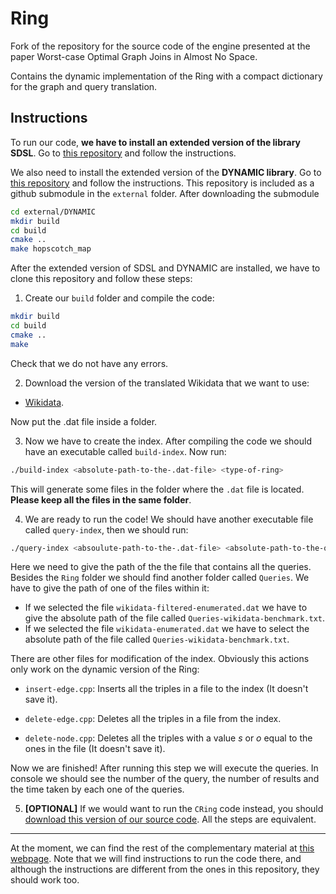 # Ring

Fork of the repository for the source code of the engine presented at the paper Worst-case Optimal Graph Joins in Almost No Space.

Contains the dynamic implementation of the Ring with a compact dictionary for the graph and query translation.

## Instructions

To run our code, **we have to install an extended version of the library SDSL**. Go to [this repository](https://github.com/darroyue/sdsl-lite) and follow the instructions.

We also need to install the extended version of the **DYNAMIC library**. Go to [this repository](https://github.com/overexpOG/DYNAMIC) and follow the instructions.
This repository is included as a github submodule in the `external` folder. After downloading the submodule

```Bash
cd external/DYNAMIC
mkdir build
cd build
cmake ..
make hopscotch_map
```

After the extended version of SDSL and DYNAMIC are installed, we have to clone this repository and follow these steps:

1. Create our `build` folder and compile the code:
```Bash
mkdir build
cd build
cmake ..
make
```

Check that we do not have any errors.

2. Download the version of the translated Wikidata that we want to use:

- [Wikidata](https://zenodo.org/records/4035223).

Now put the .dat file inside a folder.

3. Now we have to create the index. After compiling the code we should have an executable called `build-index`. Now run:

```Bash
./build-index <absolute-path-to-the-.dat-file> <type-of-ring>
```

This will generate some files in the folder where the `.dat` file is located. **Please keep all the files in the same folder**.

4. We are ready to run the code! We should have another executable file called `query-index`, then we should run:

```Bash
./query-index <absoulute-path-to-the-.dat-file> <absolute-path-to-the-query-file>
```

Here we need to give the path of the the file that contains all the queries. Besides the `Ring` folder we should find another folder called `Queries`. We have to give the path of one of the files within it:

- If we selected the file `wikidata-filtered-enumerated.dat` we have to give the absolute path of the file called `Queries-wikidata-benchmark.txt`.
- If we selected the file `wikidata-enumerated.dat` we have to select the absolute path of the file called `Queries-wikidata-benchmark.txt`.

There are other files for modification of the index. Obviously this actions only work on the dynamic version of the Ring:

- `insert-edge.cpp`: Inserts all the triples in a file to the index (It doesn't save it).

- `delete-edge.cpp`: Deletes all the triples in a file from the index.

- `delete-node.cpp`: Deletes all the triples with a value $s$ or $o$ equal to the ones in the file (It doesn't save it).

Now we are finished! After running this step we will execute the queries. In console we should see the number of the query, the number of results and the time taken by each one of the queries.

5. **[OPTIONAL]** If we would want to run the `CRing` code instead, you should [download this version of our source code](http://compact-leapfrog.tk/files/CRing.zip). All the steps are equivalent.

---

At the moment, we can find the rest of the complementary material at [this webpage](http://compact-leapfrog.tk/). Note that we will find instructions to run the code there, and although the instructions are different from the ones in this repository, they should work too.
